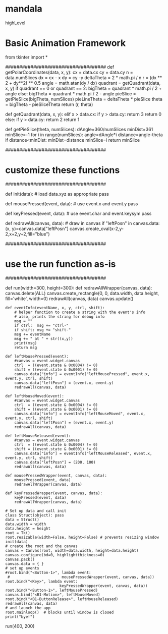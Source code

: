 # mandala
highLevel

# Basic Animation Framework

from tkinter import *

####################################
def getPolarCoordinates(data, x, y):
    cx = data.cx 
    cy = data.cy
    n = data.numSlices
    dx = cx - x
    dy = cy -y
    deltaTheta = 2 * math.pi / n
    r = (dx ** 2 + dy**2) ** 0.5
    angle = math.atan(dy / dx)
    quadrant = getQuadrant(data, x, y)
    if quadrant == 0 or quadrant == 2:
        bigTheta = quadrant * math.pi / 2 + angle
    else:
        bigTheta = quadrant * math.pi / 2 - angle
    pieSlice = getPieSlice(bigTheta, numSlices)
    pieLineTheta = deltaTheta * pieSlice
    theta = bigTheta - pieSliceTheta
    return (r, theta)
    

def getQuadrant(data, x, y):
    elif x > data.cx:
        if y > data.cy:
            return 3
        return 0
    else:
        if y > data.cy:
            return 2
        return 1
        
def getPieSlice(theta, numSlices):
    dAngle=360/numSlices
    minDist=361
    minSlice=-1
    for i in range(numSlices):
        angle=dAngle*i
        distance=angle-theta
        if distance<minDist:
            minDist=distance
            minSlice=i
    return minSlice

####################################
# customize these functions
####################################

def init(data):
    # load data.xyz as appropriate
    pass

def mousePressed(event, data):
    # use event.x and event.y
    pass

def keyPressed(event, data):
    # use event.char and event.keysym
    pass

def redrawAll(canvas, data):
    # draw in canvas
    if "leftPosn" in canvas.data:
        (x, y)=canvas.data["leftPosn"]
        canvas.create_oval(x-2,y-2,x+2,y+2,fill="blue")

####################################
# use the run function as-is
####################################

def run(width=300, height=300):
    def redrawAllWrapper(canvas, data):
        canvas.delete(ALL)
        canvas.create_rectangle(0, 0, data.width, data.height,
                                fill='white', width=0)
        redrawAll(canvas, data)
        canvas.update()    
    
    
    def eventInfo(eventName, x, y, ctrl, shift):
        # helper function to create a string with the event's info
        # also, prints the string for debug info
        msg = ""
        if ctrl:  msg += "ctrl-"
        if shift: msg += "shift-"
        msg += eventName
        msg += " at " + str((x,y))
        print(msg)
        return msg
    
    def leftMousePressed(event):
        #canvas = event.widget.canvas
        ctrl  = ((event.state & 0x0004) != 0)
        shift = ((event.state & 0x0001) != 0)    
        canvas.data["info"] = eventInfo("leftMousePressed", event.x, event.y, ctrl, shift)
        canvas.data["leftPosn"] = (event.x, event.y)
        redrawAll(canvas, data)
        
    def leftMouseMoved(event):
        #canvas = event.widget.canvas
        ctrl  = ((event.state & 0x0004) != 0)
        shift = ((event.state & 0x0001) != 0)
        canvas.data["info"] = eventInfo("leftMouseMoved", event.x, event.y, ctrl, shift)
        canvas.data["leftPosn"] = (event.x, event.y)
        redrawAll(canvas, data)

    def leftMouseReleased(event):
        #canvas = event.widget.canvas
        ctrl  = ((event.state & 0x0004) != 0)
        shift = ((event.state & 0x0001) != 0)
        canvas.data["info"] = eventInfo("leftMouseReleased", event.x, event.y, ctrl, shift)
        canvas.data["leftPosn"] = (200, 100)
        redrawAll(canvas, data)
    
    def mousePressedWrapper(event, canvas, data):
        mousePressed(event, data)
        redrawAllWrapper(canvas, data)

    def keyPressedWrapper(event, canvas, data):
        keyPressed(event, data)
        redrawAllWrapper(canvas, data)

    # Set up data and call init
    class Struct(object): pass
    data = Struct()
    data.width = width
    data.height = height
    root = Tk()
    root.resizable(width=False, height=False) # prevents resizing window
    init(data)
    # create the root and the canvas
    canvas = Canvas(root, width=data.width, height=data.height)
    canvas.configure(bd=0, highlightthickness=0)
    canvas.pack()
    canvas.data = { }
    # set up events
    #root.bind("<Button-1>", lambda event:
     #                       mousePressedWrapper(event, canvas, data))
    root.bind("<Key>", lambda event:
                            keyPressedWrapper(event, canvas, data))
    root.bind("<Button-1>", leftMousePressed)
    canvas.bind("<B1-Motion>", leftMouseMoved)
    root.bind("<B1-ButtonRelease>", leftMouseReleased)
    redrawAll(canvas, data)
    # and launch the app
    root.mainloop()  # blocks until window is closed
    print("bye!")

run(400, 200)
